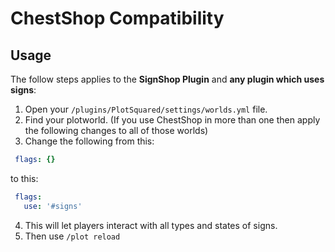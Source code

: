 # ChestShop Compatibility

## Usage

The follow steps applies to the **SignShop Plugin** and **any plugin which uses signs**:

1. Open your `/plugins/PlotSquared/settings/worlds.yml` file.
2. Find your plotworld. (If you use ChestShop in more than one then apply the following changes to all of those worlds)
3. Change the following from this:
```yaml
 flags: {}
```
to this:
```yaml
 flags:
   use: '#signs'
```
4. This will let players interact with all types and states of signs.
5. Then use `/plot reload`

